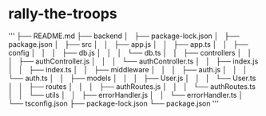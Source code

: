 # rally-the-troops
'''
├── README.md
├── backend
│   ├── package-lock.json
│   ├── package.json
│   ├── src
│   │   ├── app.js
│   │   ├── app.ts
│   │   ├── config
│   │   │   ├── db.js
│   │   │   └── db.ts
│   │   ├── controllers
│   │   │   ├── authController.js
│   │   │   └── authController.ts
│   │   ├── index.js
│   │   ├── index.ts
│   │   ├── middleware
│   │   │   ├── auth.js
│   │   │   └── auth.ts
│   │   ├── models
│   │   │   ├── User.js
│   │   │   └── User.ts
│   │   ├── routes
│   │   │   ├── authRoutes.js
│   │   │   └── authRoutes.ts
│   │   └── utils
│   │       ├── errorHandler.js
│   │       └── errorHandler.ts
│   └── tsconfig.json
├── package-lock.json
└── package.json
'''
